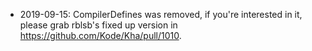 * 2019-09-15: CompilerDefines was removed, if you're interested in it, please grab rblsb's fixed up version in https://github.com/Kode/Kha/pull/1010.
